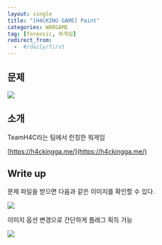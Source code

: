 ```yaml
---
layout: single
title: "[H4CKING GAME] Paint"
categories: WARGAME
tag: [forensic, 워게임]
redirect_from:
  -  #/daily/first
---
```


## 문제

![]({{site.url}}/images/2024-05-05-forchall5-images/problem.png)

## 소개

TeamH4C라는 팀에서 런칭한 워게임

[https://h4ckingga.me/](https://h4ckingga.me/)

## Write up

문제 파일을 받으면 다음과 같은 이미지를 확인할 수 있다.

![]({{site.url}}/images/2024-05-05-forchall5-images/solve1.png)

이미지 옵션 변경으로 간단하게 플래그 획득 가능

![]({{site.url}}/images/2024-05-05-forchall5-images/solve2.png)
